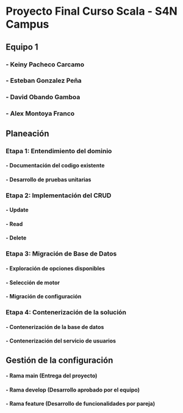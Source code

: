 # Proyecto Final Curso Scala - S4N Campus

## Equipo 1
### - Keiny Pacheco Carcamo
### - Esteban Gonzalez Peña
### - David Obando Gamboa
### - Alex Montoya Franco

## Planeación

### Etapa 1: Entendimiento del dominio
#### - Documentación del codigo existente
#### - Desarrollo de pruebas unitarias

### Etapa 2: Implementación del CRUD
#### - Update
#### - Read
#### - Delete

### Etapa 3: Migración de Base de Datos
#### - Exploración de opciones disponibles
#### - Selección de motor
#### - Migración de configuración

### Etapa 4: Contenerización de la solución
#### - Contenerización de la base de datos
#### - Contenerización del servicio de usuarios

## Gestión de la configuración
#### - Rama main (Entrega del proyecto)
#### - Rama develop (Desarrollo aprobado por el equipo)
#### - Rama feature (Desarrollo de funcionalidades por pareja)
